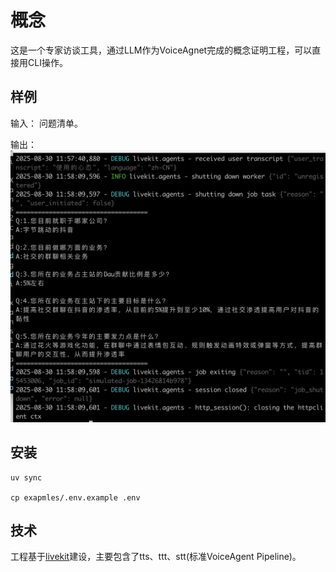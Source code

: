 # 概念

这是一个专家访谈工具，通过LLM作为VoiceAgnet完成的概念证明工程，可以直接用CLI操作。

## 样例

输入：
问题清单。

输出：
![demo](https://github.com/mrriddler-feng/llm-agents/blob/main/expert_interview/examples/expert_interview_demo.png)

## 安装

```
uv sync

cp exapmles/.env.example .env

```
## 技术

工程基于[livekit](https://github.com/livekit/agents)建设，主要包含了tts、ttt、stt(标准VoiceAgent Pipeline)。
   

